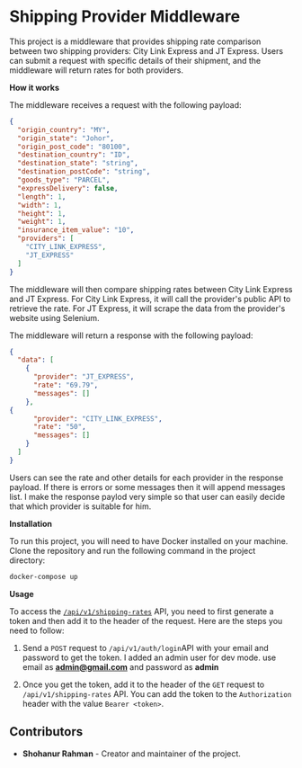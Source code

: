 # **Shipping Provider Middleware**

This project is a middleware that provides shipping rate comparison between two shipping providers: City Link Express and JT Express. Users can submit a request with specific details of their shipment, and the middleware will return rates for both providers.

**How it works**

The middleware receives a request with the following payload:

```json
{
  "origin_country": "MY",
  "origin_state": "Johor",
  "origin_post_code": "80100",
  "destination_country": "ID",
  "destination_state": "string",
  "destination_postCode": "string",
  "goods_type": "PARCEL",
  "expressDelivery": false,
  "length": 1,
  "width": 1,
  "height": 1,
  "weight": 1,
  "insurance_item_value": "10",
  "providers": [
    "CITY_LINK_EXPRESS",
    "JT_EXPRESS"
  ]
}
```


The middleware will then compare shipping rates between City Link Express and JT Express. For City Link Express, it will call the provider's public API to retrieve the rate. For JT Express, it will scrape the data from the provider's website using Selenium.

The middleware will return a response with the following payload:

```json
{
  "data": [
    {
      "provider": "JT_EXPRESS",
      "rate": "69.79",
      "messages": []
    },
{
      "provider": "CITY_LINK_EXPRESS",
      "rate": "50",
      "messages": []
    }
  ]
}
```

Users can see the rate and other details for each provider in the response payload. If there is errors or some messages then it will append messages list. I make the response paylod very simple so that user can easily decide that which provider is suitable for him.

**Installation**

To run this project, you will need to have Docker installed on your machine. Clone the repository and run the following command in the project directory:

```bash
docker-compose up
```


**Usage**

To access the [`/api/v1/shipping-rates`](http://localhost:8080/api/v1/shipping-rates) API, you need to first generate a token and then add it to the header of the request. Here are the steps you need to follow:

1. Send a `POST` request to `/api/v1/auth/login`API with your email and password to get the token. I added an admin user for dev mode. use email as **admin@gmail.com** and password as **admin**

2. Once you get the token, add it to the header of the `GET` request to `/api/v1/shipping-rates` API. You can add the token to the `Authorization` header with the value `Bearer <token>`.


## **Contributors**

* **Shohanur Rahman** - Creator and maintainer of the project.